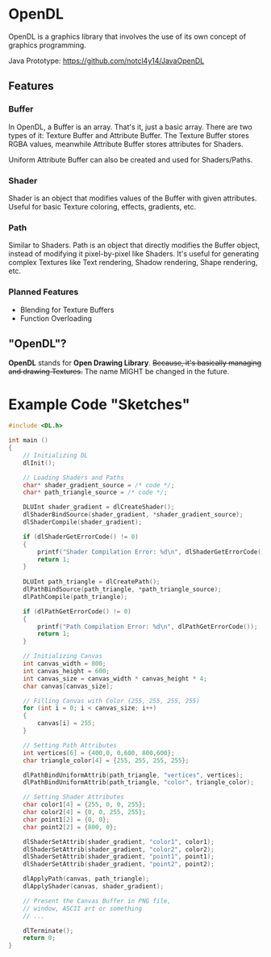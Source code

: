 # OpenDL

OpenDL is a graphics library that involves the use of its own concept of graphics programming.

Java Prototype: https://github.com/notcl4y14/JavaOpenDL

## Features

### Buffer

In OpenDL, a Buffer is an array. That's it, just a basic array. There are two types of it: Texture Buffer and Attribute Buffer. The Texture Buffer stores RGBA values, meanwhile Attribute Buffer stores attributes for Shaders.

Uniform Attribute Buffer can also be created and used for Shaders/Paths.

### Shader

Shader is an object that modifies values of the Buffer with given attributes. Useful for basic Texture coloring, effects, gradients, etc.

### Path

Similar to Shaders. Path is an object that directly modifies the Buffer object, instead of modifying it pixel-by-pixel like Shaders. It's useful for generating complex Textures like Text rendering, Shadow rendering, Shape rendering, etc.

### Planned Features

- Blending for Texture Buffers
- Function Overloading

## "OpenDL"?

**OpenDL** stands for **Open Drawing Library**. ~~Because, it's basically managing and drawing Textures.~~ The name MIGHT be changed in the future.

# Example Code "Sketches"

```c
#include <DL.h>

int main ()
{
	// Initializing DL
	dlInit();

	// Loading Shaders and Paths
	char* shader_gradient_source = /* code */;
	char* path_triangle_source = /* code */;

	DLUInt shader_gradient = dlCreateShader();
	dlShaderBindSource(shader_gradient, *shader_gradient_source);
	dlShaderCompile(shader_gradient);

	if (dlShaderGetErrorCode() != 0)
	{
		printf("Shader Compilation Error: %d\n", dlShaderGetErrorCode());
		return 1;
	}
	
	DLUInt path_triangle = dlCreatePath();
	dlPathBindSource(path_triangle, *path_triangle_source);
	dlPathCompile(path_triangle);

	if (dlPathGetErrorCode() != 0)
	{
		printf("Path Compilation Error: %d\n", dlPathGetErrorCode());
		return 1;
	}

	// Initializing Canvas
	int canvas_width = 800;
	int canvas_height = 600;
	int canvas_size = canvas_width * canvas_height * 4;
	char canvas[canvas_size];

	// Filling Canvas with Color (255, 255, 255, 255)
	for (int i = 0; i < canvas_size; i++)
	{
		canvas[i] = 255;
	}

	// Setting Path Attributes
	int vertices[6] = {400,0, 0,600, 800,600};
	char triangle_color[4] = {255, 255, 255, 255};

	dlPathBindUniformAttrib(path_triangle, "vertices", vertices);
	dlPathBindUniformAttrib(path_triangle, "color", triangle_color);

	// Setting Shader Attributes
	char color1[4] = {255, 0, 0, 255};
	char color2[4] = {0, 0, 255, 255};
	char point1[2] = {0, 0};
	char point2[2] = {800, 0};

	dlShaderSetAttrib(shader_gradient, "color1", color1);
	dlShaderSetAttrib(shader_gradient, "color2", color2);
	dlShaderSetAttrib(shader_gradient, "point1", point1);
	dlShaderSetAttrib(shader_gradient, "point2", point2);

	dlApplyPath(canvas, path_triangle);
	dlApplyShader(canvas, shader_gradient);

	// Present the Canvas Buffer in PNG file,
	// window, ASCII art or something
	// ...

	dlTerminate();
	return 0;
}
```